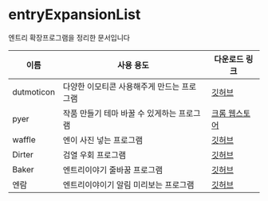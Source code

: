 # entryExpansionList
엔트리 확장프로그램을 정리한 문서입니다

|이름|사용 용도|다운로드 링크|
|-|-|-|
dutmoticon|다양한 이모티콘 사용해주게 만드는 프로그램|[깃허브](https://github.com/EntryHack/dutmoticon/releases/tag/3.1.1)|
pyer|작품 만들기 테마 바꿀 수 있게하는 프로그램|[크롬 웹스토어](https://chrome.google.com/webstore/detail/pyer-엔트리-테마/acakicmakfimdjpiopdgocnkemebjmln)|
waffle|엔이 사진 넣는 프로그램|[깃허브](https://github.com/ddtt786/waffle/releases/tag/0.4.3)|
Dirter|검열 우회 프로그램|[깃허브](https://github.com/Im-JaMezz/Dirter)|
Baker|엔트리이야기 줄바꿈 프로그램|[깃허브](https://github.com/deliciouswaffle/Baker/releases/tag/crx)|
엔람|엔트리이야이기 알림 미리보는 프로그램|[깃허브](./12345.zip)|
